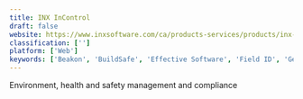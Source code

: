 ```yaml
---
title: INX InControl
draft: false 
website: https://www.inxsoftware.com/ca/products-services/products/inx-incontrol/ca/ca/ca
classification: ['']
platform: ['Web']
keywords: ['Beakon', 'BuildSafe', 'Effective Software', 'Field ID', 'Gensuite', 'IndustrySafe', 'Integrum', 'Intelex', 'MyEasyISO', 'ProcessMAP EDGE', 'ProntoForms', 'Qooling', 'Quentic', 'RiskTeq', 'SafetyTek', 'Safetymint', 'Silvertrac Software', 'SmartOHS', 'The OPTIC System', 'Worksafe Management Systems', 'iAuditor']
---
```

Environment, health and safety management and compliance